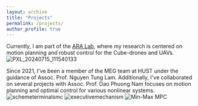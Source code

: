 ```yaml
---
layout: archive
title: "Projects"
permalink: /projects/
author_profile: true
---
```

Currently, I am part of the [ARA Lab](https://ara.cse.unr.edu/), where my research is centered on motion planning and robust control for the Cube-drones and UAVs. 
![PXL_20240715_111540133](https://github.com/user-attachments/assets/ff8f0e12-3ce8-4805-97ca-9ebe249b5aed)

Since 2021, I've been a member of the MEG team at HUST under the guidance of Assoc. Prof. Nguyen Tung Lam. Additionally, I've collaborated on several projects with Assoc. Prof. Dao Phuong Nam focuses on motion planning and optimal control for various nonlinear systems.
![schemeterminalsmc](https://github.com/user-attachments/assets/59ec51c0-9c1c-4254-99ab-624d3ae6e56f)
![executivemechanism](https://github.com/user-attachments/assets/f74aa3ac-7c3e-41ce-8faf-0c1cd6734573)
![Min-Max MPC](https://github.com/user-attachments/assets/012011ff-006f-4bb6-968e-2e2709a1e016)
